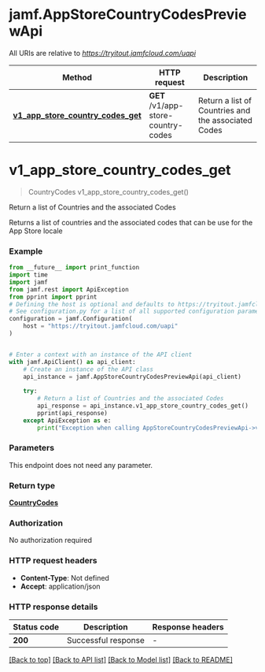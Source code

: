 # jamf.AppStoreCountryCodesPreviewApi

All URIs are relative to *https://tryitout.jamfcloud.com/uapi*

Method | HTTP request | Description
------------- | ------------- | -------------
[**v1_app_store_country_codes_get**](AppStoreCountryCodesPreviewApi.md#v1_app_store_country_codes_get) | **GET** /v1/app-store-country-codes | Return a list of Countries and the associated Codes 


# **v1_app_store_country_codes_get**
> CountryCodes v1_app_store_country_codes_get()

Return a list of Countries and the associated Codes 

Returns a list of countries and the associated codes that can be use for the App Store locale 

### Example

```python
from __future__ import print_function
import time
import jamf
from jamf.rest import ApiException
from pprint import pprint
# Defining the host is optional and defaults to https://tryitout.jamfcloud.com/uapi
# See configuration.py for a list of all supported configuration parameters.
configuration = jamf.Configuration(
    host = "https://tryitout.jamfcloud.com/uapi"
)


# Enter a context with an instance of the API client
with jamf.ApiClient() as api_client:
    # Create an instance of the API class
    api_instance = jamf.AppStoreCountryCodesPreviewApi(api_client)
    
    try:
        # Return a list of Countries and the associated Codes 
        api_response = api_instance.v1_app_store_country_codes_get()
        pprint(api_response)
    except ApiException as e:
        print("Exception when calling AppStoreCountryCodesPreviewApi->v1_app_store_country_codes_get: %s\n" % e)
```

### Parameters
This endpoint does not need any parameter.

### Return type

[**CountryCodes**](CountryCodes.md)

### Authorization

No authorization required

### HTTP request headers

 - **Content-Type**: Not defined
 - **Accept**: application/json

### HTTP response details
| Status code | Description | Response headers |
|-------------|-------------|------------------|
**200** | Successful response |  -  |

[[Back to top]](#) [[Back to API list]](../README.md#documentation-for-api-endpoints) [[Back to Model list]](../README.md#documentation-for-models) [[Back to README]](../README.md)

